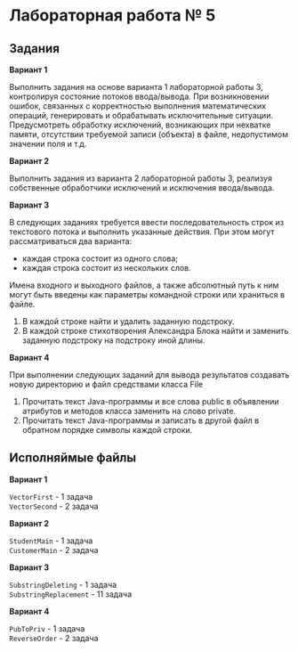 # Лабораторная работа № 5
## Задания

**Вариант 1**

Выполнить задания на основе варианта 1 лабораторной работы 3, контролируя состояние потоков ввода/вывода. При 
возникновении ошибок, связанных с корректностью выполнения математических операций, генерировать и обрабатывать 
исключительные ситуации. Предусмотреть обработку исключений, возникающих при нехватке памяти, отсутствии требуемой 
записи (объекта) в файле, недопустимом значении поля и т.д.

**Вариант 2**

Выполнить задания из варианта 2 лабораторной работы 3, реализуя собственные обработчики исключений и исключения 
ввода/вывода.

**Вариант 3**

В следующих заданиях требуется ввести последовательность строк из текстового потока и выполнить указанные действия. 
При этом могут рассматриваться два варианта:
* каждая строка состоит из одного слова;
* каждая строка состоит из нескольких слов.

Имена входного и выходного файлов, а также абсолютный путь к ним могут быть введены как параметры командной строки или 
храниться в файле.

1. В каждой строке найти и удалить заданную подстроку.
2. В каждой строке стихотворения Александра Блока найти и заменить заданную подстроку на подстроку иной длины.

**Вариант 4**

При выполнении следующих заданий для вывода результатов создавать новую директорию и файл средствами класса File

1. Прочитать текст Java-программы и все слова public в объявлении атрибутов и методов класса заменить на слово private.
2. Прочитать текст Java-программы и записать в другой файл в обратном порядке символы каждой строки.


## Исполняймые файлы

**Вариант 1**

`VectorFirst` - 1 задача  
`VectorSecond` - 2 задача

**Вариант 2**

`StudentMain` - 1 задача  
`CustomerMain` - 2 задача  

**Вариант 3**

`SubstringDeleting` - 1 задача  
`SubstringReplacement` - 11 задача

**Вариант 4**

`PubToPriv` - 1 задача  
`ReverseOrder` - 2 задача  